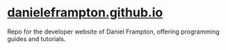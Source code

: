 # [danieleframpton.github.io](danieleframpton.github.io)

Repo for the developer website of Daniel Frampton, offering programming guides and tutorials.
